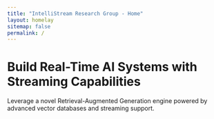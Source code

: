 ```yaml
---
title: "IntelliStream Research Group - Home"
layout: homelay
sitemap: false
permalink: /
---
```


# Build Real-Time AI Systems with Streaming Capabilities

Leverage a novel Retrieval-Augmented Generation engine powered by advanced vector databases and streaming support.
